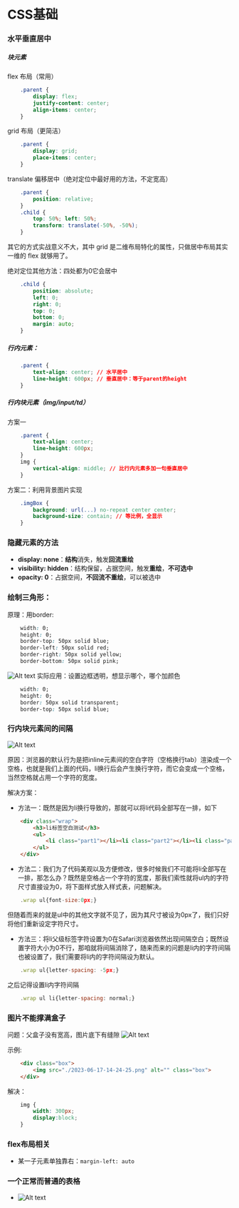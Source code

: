 # CSS基础

### 水平垂直居中

##### 块元素
flex 布局（常用）

```css
    .parent {
        display: flex;
        justify-content: center;
        align-items: center;
    }
```

grid 布局（更简洁）
```css
    .parent {
        display: grid;
        place-items: center;
    }
```

translate 偏移居中（绝对定位中最好用的方法，不定宽高）
```css
    .parent {
        position: relative;
    }
    .child {
        top: 50%; left: 50%;
        transform: translate(-50%, -50%);
    }
```
其它的方式实战意义不大，其中 grid 是二维布局特化的属性，只做居中布局其实一维的 flex 就够用了。

绝对定位其他方法：四处都为0它会居中
```css
    .child {
        position: absolute;
        left: 0;
        right: 0;
        top: 0;
        bottom: 0;
        margin: auto;
    }
```
##### 行内元素：
```css
    .parent {
        text-align: center; // 水平居中
        line-height: 600px; // 垂直居中：等于parent的height
    }
```

##### 行内块元素（img/input/td）
方案一
```css
    .parent {
        text-align: center;
        line-height: 600px;
    }
    img {
        vertical-align: middle; // 比行内元素多加一句垂直居中
    }
```
方案二：利用背景图片实现
```css
    .imgBox {
        background: url(...) no-repeat center center;
        background-size: contain; // 等比例，全显示
    }
```

### 隐藏元素的方法

- **display: none**：**结构**消失，触发**回流重绘**
- **visibility: hidden**：结构保留，占据空间，触发**重绘**，**不可选中**
- **opacity: 0**：占据空间，**不回流不重绘**，可以被选中

### 绘制三角形：

原理：用border:
```css
    width: 0;
    height: 0;
    border-top: 50px solid blue;
    border-left: 50px solid red;
    border-right: 50px solid yellow;
    border-bottom: 50px solid pink;
```
![Alt text](image-2.png)
实际应用：设置边框透明，想显示哪个，哪个加颜色
```css
    width: 0;
    height: 0;
    border: 50px solid transparent;
    border-top: 50px solid blue;
```

### 行内块元素间的间隔
![Alt text](image-3.png)

原因：浏览器的默认行为是把inline元素间的空白字符（空格换行tab）渲染成一个空格，也就是我们上面的代码，li换行后会产生换行字符，而它会变成一个空格，当然空格就占用一个字符的宽度。

解决方案：

- 方法一：既然是因为li换行导致的，那就可以将li代码全部写在一排，如下
```html
    <div class="wrap">
        <h3>li标签空白测试</h3>
        <ul>
            <li class="part1"></li><li class="part2"></li><li class="part3"></li><li class="part4"></li>
        </ul>
    </div>
```


- 方法二：我们为了代码美观以及方便修改，很多时候我们不可能将li全部写在一排，那怎么办？既然是空格占一个字符的宽度，那我们索性就将ul内的字符尺寸直接设为0，将下面样式放入样式表，问题解决。
```javascript
    .wrap ul{font-size:0px;}
```
但随着而来的就是ul中的其他文字就不见了，因为其尺寸被设为0px了，我们只好将他们重新设定字符尺寸。

- 方法三：将li父级标签字符设置为0在Safari浏览器依然出现间隔空白；既然设置字符大小为0不行，那咱就将间隔消除了，随来而来的问题是li内的字符间隔也被设置了，我们需要将li内的字符间隔设为默认。
```javascript
    .wrap ul{letter-spacing: -5px;}
```
之后记得设置li内字符间隔
```javascript
    .wrap ul li{letter-spacing: normal;}
```

### 图片不能撑满盒子
问题：父盒子没有宽高，图片底下有缝隙
![Alt text](image-4.png)

示例:
```html
    <div class="box">
        <img src="./2023-06-17-14-24-25.png" alt="" class="box">
    </div>
```
解决：
```css
    img {
        width: 300px;
        display:block;
    }
```
### flex布局相关
- 某一子元素单独靠右：`margin-left: auto`

### 一个正常而普通的表格
- ![Alt text](image-12.png)
